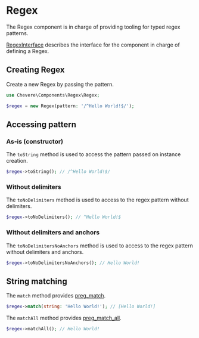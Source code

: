 # Regex

The Regex component is in charge of providing tooling for typed regex patterns.

[RegexInterface](../reference/Chevere/Interfaces/Regex/RegexInterface.md) describes the interface for the component in charge of defining a Regex.

## Creating Regex

Create a new Regex by passing the pattern.

```php
use Chevere\Components\Regex\Regex;

$regex = new Regex(pattern: '/^Hello World!$/');
```

## Accessing pattern

### As-is (constructor)

The `toString` method is used to access the pattern passed on instance creation.

```php
$regex->toString(); // /^Hello World!$/
```

### Without delimiters

The `toNoDelimiters` method is used to access to the regex pattern without delimiters.

```php
$regex->toNoDelimiters(); // ^Hello World!$
```

### Without delimiters and anchors

The `toNoDelimitersNoAnchors` method is used to access to the regex pattern without delimiters and anchors.

```php
$regex->toNoDelimitersNoAnchors(); // Hello World!
```

## String matching

The `match` method provides [preg_match](https://www.php.net/preg-match).

```php
$regex->match(string: 'Hello World!'); // [Hello World!]
```

The `matchAll` method provides [preg_match_all](https://www.php.net/preg-match-all).

```php
$regex->matchAll(); // Hello World!
```
